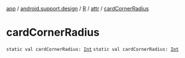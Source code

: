 [app](../../../index.md) / [android.support.design](../../index.md) / [R](../index.md) / [attr](index.md) / [cardCornerRadius](./card-corner-radius.md)

# cardCornerRadius

`static val cardCornerRadius: `[`Int`](https://kotlinlang.org/api/latest/jvm/stdlib/kotlin/-int/index.html)
`static val cardCornerRadius: `[`Int`](https://kotlinlang.org/api/latest/jvm/stdlib/kotlin/-int/index.html)